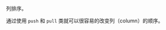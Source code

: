 <!--order: 3
title:
  zh-CN: 栅格排序
  en-US: Grid sort

## zh-CN-->

列排序。

通过使用 `push` 和 `pull` 类就可以很容易的改变列（column）的顺序。
<!--
## en-US

By using `push` and` pull` class you can easily change column order.

````html
<ant-row>
  <ant-col span="18" push="6">.ant-col-18 .ant-col-push-6</ant-col>
  <ant-col span="6" pull="18">.ant-col-6 .ant-col-pull-18</ant-col>
</ant-row>
````-->
